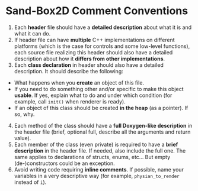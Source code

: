 # Sand-Box2D Comment Conventions
1. Each **header** file should have a **detailed description**
about what it is and what it can do.
2. If header file can have **multiple** C++ implementations on different platforms
(which is the case for controls and some low-level functions),
each source file realizing this header should also have a detailed description
about how it **differs from other implementations**.
3. Each **class declaration** in header should also have a detailed description.
It should describe the following:
  * What happens when you **create** an object of this file.
  * If you need to do something other and/or specific to make this object **usable**.
  If yes, explain what to do and under which condition
  (for example, call `init()` when renderer is ready).
  * If an object of this class should be created **in the heap** (as a pointer).
  If so, why.
4. Each method of the class should have
a **full Doxygen-like description** in the header file
(brief, optional full, describe all the arguments and return value).
5. Each member of the class (even private)
is required to have a **brief description** in the header file.
If needed, also include the full one.
The same applies to declarations of structs, enums, etc...
But empty (de-)constructors could be an exception.
6. Avoid writing code requiring **inline comments**.
If possible, name your variables in a very descriptive way
(for example, `physian_to_render` instead of `i`).
